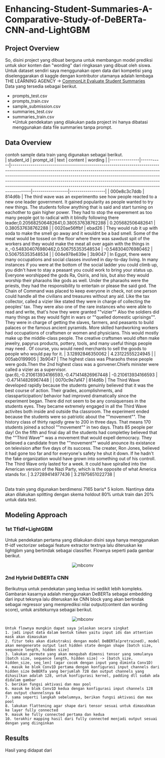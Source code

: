 # Enhancing-Student-Summaries-A-Comparative-Study-of-DeBERTa-CNN-and-LightGBM

## Project Overview
So, disini project yang dibuat berguna untuk membangun model prediksi untuk skor konten dan "wording" dari ringkasan yang dibuat oleh siswa. Untuk dataset sendiri saya menggunakan open data dari kompetisi yang diselenggarakan di kaggle dengan kontributor utamanya adalah lembaga THE LEARNING AGENCY ->  [CommonLit Evaluate Student Summaries](https://www.kaggle.com/c/commonlit-evaluate-student-summaries)
 <br>
Data yang tersedia sebagai berikut.
- prompts_test.csv
- prompts_train.csv
- sample_submission.csv
- summaries_test.csv
- summaries_train.csv <br>
*Untuk pendekatan yang dilakukan pada project ini hanya dibatasi menggunakan data file summaries tanpa prompt.
## Data Overview
contoh sample data train yang digunakan sebagai berikut. <br>
| student_id    | prompt_id | text                                                                                                                                                                                                                                                                                                                                                                                                           | content          | wording          |
|---------------|-----------|----------------------------------------------------------------------------------------------------------------------------------------------------------------------------------------------------------------------------------------------------------------------------------------------------------------------------------------------------------------------------------------------------------------|------------------|------------------|
| 000e8c3c7ddb | 814d6b    | The third wave was an experimentto see how people reacted to a new one leader government. It gained popularity as people wanted to try new things. The students follow anything that is said and start turning on eachother to gain higher power. They had to stop the experement as too many people got to radical with it blindly following there leader,0.205682506482641,0.380537638762288 | 0.205682506482641 | 0.380537638762288 |
| 0020ae56ffbf | ebad26    | They would rub it up with soda to make the smell go away and it wouldnt be a bad smell. Some of the meat would be tossed on the floor where there was sawdust spit of the workers and they would make the meat all over again with the things in it.,-0.548304076980462,0.506755353548534                                                                                                               | -0.548304076980462 | 0.506755353548534 |
| 004e978e639e | 3b9047    | In Egypt, there were many occupations and social classes involved in day-to-day living. In many instances if you were at the bottom of the social ladder you could climb up, you didn't have to stay a peasant you could work to bring your status up. Everyone worshipped the gods Ra, Osiris, and Isis, but also they would worship their pharaohs like gods as well. Under the pharaohs were the priests, they had the responsibility to entertain or please the said god. The Chain of Command was placed to keep everyone in check, not one person could handle all the civilians and treasures without any aid. Like the tax collector, called a vizier like stated they were in charge of collecting the peoples' tax. They were also one of the rare instances who were able to read and write, that's how they were granted ""vizier"" Also the soldiers did many things as they would fight in wars or ""quelled domestic uprisings"". They were in charge of getting the slaves, farmers, and peasants to build palaces or the famous ancient pyramids. More skilled hardworking workers had occupations of craftsmen or women and physicians. This would mostly make up the middle-class people. The creative craftsmen would often make jewelry, papyrus products, pottery, tools, and many useful things people may need . Of course, you would need merchants to sell the goods to people who would pay for it. | 3.12892846350062 | 4.23122555224945 |
| 005ab0199905 | 3b9047    | The highest class was Pharaohs these people were gods.Then the 2nd highest class was a gonvener.Chiefs minister were called a vizier as a supervisor. (par.6),-0.210613934166593,-0.471414826967448                                                                                                                                                                                                              | -0.210613934166593 | -0.471414826967448 |
| 0070c9e7af47 | 814d6b    | The Third Wave developed  rapidly because the students genuinly believed that it was the best course of action. Their grades, acomplishments, and classparticipation/ behavior had improved dramatically since the experiment began. There did not seem to be any consiquenses in the students eyes. They became extremely engaged in all the Third Wave activites both inside and outside tha classroom. The experiment ended because the students were so patriotic about the ""movement"". The history class of thirty rapidly grew to 200 in three days.  That means 170 students joined a school ""movement"" in two days. Thats 85 people per day! On the fifth and final day all the students had completley believed that the ""Third Wave"" was a movement that would expell democracy. They believed a candidate from the ""movement"" would anounce its existance on television after five days of its success. The creater, Ron Jones, believed it had gone too far and for everyone's safety he shut it down.  If he hadn't the fake organization would have grown into something out of his controll. The Third Wave only lasted for a week. It could have spiralled into the American version of the Nazi Party, which is the opposite of what America stands for. | 3.27289414977436 | 3.21975651022738 |

<br> Data train yang digunakan berdimensi 7165 baris* 5 kolom. Nantinya data akan dilakukan splitting dengan skema holdout 80% untuk train dan 20% untuk data test.
## Modeling Approach
### 1st Tfidf+LightGBM
Untuk pendekatan pertama yang dilakukan disini saya hanya menggunakan tf-idf vectorizer sebagai feature extractor textnya lalu diteruskan ke lightgbm yang bertindak sebagai classifier. Flownya seperti pada gambar berikut. <br>
<p align="center">
  <img src="https://drive.google.com/uc?export=view&id=1loEhBfGYHnXkwelQEmNBrGCuonyVH8YI" alt="mbconv">
</p> 

### 2nd Hybrid DeBERTa CNN  
Berikutnya untuk pendekatan yang kedua ini sedikit lebih kompleks. Gambaran kasarnya adalah menggunakan DeBERTa sebagai embedding dari input teksnya lalu diteruskan ke CNN block yang akan bertindak sebagai regressor yang memprediksi nilai output(content dan wording score), untuk arsitekurnya sebagai berikut.
<p align="center">
  <img src="https://drive.google.com/uc?export=view&id=1UK8jEzj98vluCKEdNuJ7KMyRn3YWBPxa" alt="mbconv">
</p>

```
Untuk flownya mungkin dapat saya jelaskan secara singkat 
1. jadi input data dalam bentuk token yaitu input ids dan attention mask akan dimasukan
2. fitur teks akan diekstraksi dengan model DeBERTa(pretrained), model akan mengenerate output last hidden state dengan shape [batch size, sequence length, hidden size]
3. lakukan permute yang akan mengubah dimensi tensor yang semulanya [batch size, sequence length, hidden size] -> [batch_size, hidden_size, seq_len] (agar cocok dengan input yang diminta Conv1D)
4. masuk ke blok Conv1D pertama dengan konfigurasi input channels dari hidden size DeBERTa yang berjumlah 728 dan output channels yang dihasilkan adalah 128, untuk konfigurasi kernel, padding dll sudah ada didalam gambar
5. berikan fungsi aktivasi dan max pool
6. masuk ke blok Conv1D kedua dengan konfigurasi input channels 128 dan output channelsnya 64
7. sama seperti langkah sebelumnya, berikan fungsi aktivasi dan max pool
8. lakukan flattening agar shape dari tensor sesuai untuk dimasukkan ke layer fully connected
9. masuk ke fully connected pertama dan kedua
10. terakhir mapping hasil dari fully connected menjadi output sesuai dengan yang diinginkan
```

## Results
Hasil yang didapat dari 




